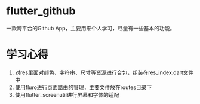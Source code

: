 # flutter_github
一款跨平台的Github App，主要用来个人学习，尽量有一些基本的功能。

# 学习心得
1. 对res里面对颜色、字符串、尺寸等资源进行合包，组装在res_index.dart文件中
2. 使用fluro进行页面路由的管理，主要文件放在routes目录下
3. 使用flutter_screenutil进行屏幕和字体的适配
